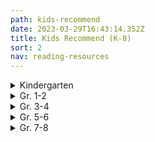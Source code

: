 ```yaml
---
path: kids-recommend
date: 2023-03-29T16:43:14.352Z
title: Kids Recommend (K-8)
sort: 2
nav: reading-resources
---
```

<details>
<summary>
    Kindergarten
</summary>

Ahlberg, Allan  *Each Peach, Pear, Plum*

Anthony, Steve   *Please, Mr. Panda*

Bang, Molly    *When Sophie Gets Angry*

Barrett, Judi    *Cloudy with a Chance of Meatballs*

Bedard, Michael   *Sitting Ducks*

Brett, Jan    *Annie and the Wild Animals, Mossy,*

*The Three Snow Bears, Hedgie’s Surprise, The Hat,*

*The Mitten, Fritz and the Beautiful Horses,* and *Honey, Honey, Lion*

Brown, Margaret Wise   *Big Red Barn, The Moon Shines Down, The Sailor Dog, The Fish with Deep Sea Smile, The Bad Little Good Little Pig*, and *The Noon Balloon*

Carle, Eric    *The Mixed-Up Chameleon, The Secret Birthday Message, The Tiny Seed, The Very Hungry Caterpillar, The Very Busy Spider, The Greedy Python, Pancakes, Pancakes, The Very Quiet Cricket,* and *A House for Hermit Crab*

Carlson, Nancy  *A Visit to Grandma’s*

Crews, Donald    *School Bus, Ten Black Dots, Truck*, and any of his other titles

Cronin, Doreen    *Click, Clack, Moo … Cows That Type*, *Dooby Dooby Moo*, *Click, Clack, Peep!*, *Smick!,* and *Giggle, Giggle, Quack*

Davis, Jacky and David Soman  *Ladybug Girl, Ladybug Girl and Bumblebee Boy*, and *Ladybug Girl Makes Friends*

De Beer, Hans    *Little Polar Bear*

Dewdney, Anna   *Llama Llama Red Pajama*

Eastman, P.D.   *Go, Dog, Go!*

Elhert, Lois    *Feathers for Lunch, Nuts to You, Pie in the Sky, Snowballs,* *Top Cat, Wag a Tail*, and *Waiting for Wings*

Emberley, Ed    *Go Away, Big Green Monster!*

Falconer, Ian    *Olivia*

Ferry, Beth and Tom Lichtenheld   *Stick and Stone*

Fleming, Denise    *Time to Sleep*

Fox, Mem    *Boo to a Goose, Feathers and Fools, Harriet, You Drive Me Wild,* *Hattie and the Fox, Koala Lou, The Magic Hat, Night Noises, Shoes from Grandpa, Time for Bed, Tough Boris, Guess Who, Waiting,* and *Wilfrid Gordon McDonald Partridge*

Gassman, Julie    *Do Not Bring Your Dragon to the Library*

Geist, Ken   *The Three Little Fish and the Big Bad Shark*

Gordon, David    *The Three Little Rigs*

Gormley, Greg    *Pick Me!*

Gustafson, Scott  *Alphabet Soup* and *A Feast of Letters*

Henkes, Kevin    *Chester’s Way, Chrysanthemum, Julius, the Baby of the World, Lilly and the Purple Plastic Purse, Lilly’s Big Day, Lilly’s Chocolate Heart, Owen, Sheila Rae’s Peppermint Stick, A Weekend with Wendell, Waiting, Penny and Her Marble*, and *Wemberly Worried*

Hughes, Shirley    *Alfie Gets In First, Alfie Wins a Prize, Angel Mae, Dogger, Alfie and the Big Boys, Alfie’s Weather, Alfie and the Birthday Surprise, Annie Rose is My Little Sister, Olly and Me,* and *Sally’s Secret*

Hutchins, Pat     *Good Night Owl*

Johnson, Crockett    *Harold and the Purple Crayon*

Joyce, William     *George Shrinks*

Kline, Suzy    *Oops!*

Knudsen, Michelle    *Library Lion*

Lester, Helen   *A Porcupine Named Fluffy*

Lies, Brian    *Bats at the Beach and Bats at the Library*

Lionni, Leo    *Alexander and the Wind-Up Mouse, The Alphabet Tree, An Extraordinary Egg, Fish Is Fish, Inch by Inch, It’s Mine, Little Blue and Little Yellow, Six Crows, Tico and the Golden Wings, Geraldine and the Music Mouse,* and *Tillie and the Wall*

Lobel, Arnold    *The Frog and Toad* books, *Mouse Soup,* and *Mouse Tales*

Long, Melinda    *How I Became a Pirate*

Marshall, Janet    *Look Once, Look Twice*

Martin, Bill, Jr.    *Chicka-Chicka Boom-Boom*

McAllister, Angela    *The Tortoise and the Hare*

McGuirk, Leslie  *if rocks could sing, a discovered alphabet*

McPhail, David    *Edward and the Pirates*

Meyer, Mercer    *I’m a Little Sick*

Miller, Pat Zietlow    *Sophie’s Squash and Sophie’s Squash Goes to School*

Moret, Brigette Frey   *The Bear’s Christmas*

Moseley, Keith    *Where’s the Dinosaur?*

Muntean, Michaela    *Do Not Open This Book*

Myller, Rolf    *How Big Is a Foot?*

Numeroff, Laura Joffe  *If You Give a Mouse a Cookie, If You Give a Pig a Party, If You Give a Dog a Doughnut, If You Give a Cat a Cupcake,* and *If You Give a Pig a Pancake*

O’Connor, Jane   *Fancy Nancy at the Museum*

Oliver, Carmen   *Bears Make the Best Reading Buddies*

Olson, Mary W.   *Nice Try, Tooth Fairy*

Parsley, Elise  *If You Ever Want to Bring an Alligator to School, Don’t!*

Pelham, David    *A Is for Animals*

Penn, Audrey    *The Kissing Hand*

Pinkney, Jerry    *The Lion and the Mouse*

Plourde, Lynn   *Moose, of Course!, Dino Pets, Dino Pets Go to School,* and *The Dump Man’s Treasures*

Portis, Antoinette    *Kindergarten Diary*

Rawlinson, Julia   *Fletcher and the Falling Leaves*

Rubin, Adam   *Dragons Love Tacos*

Saltzberg, Barney  *Beautiful Oops!*

Sarcone-Roach, Julia  *The Bear Ate Your Sandwich*

Sendak, Maurice   *Where the Wild Things Are*

Shannon, David   *Alice the Fairy, David Gets in Trouble, No, David,* and *Too Many Toys*

Sis, Peter  *Ice Cream Summer*

Slate, Joseph    *Miss Bindergarten Gets Ready for Kindergarten*

Spires, Ashley  *The Most Magnificent Thing*

Stevens, Janet    *Tops and Bottoms*

Tullet, Herve   *Press Here*

Van Dusen, Chris    *If I Built a House, The Circus Ship,* and *A Camping Spree with Mr. Magee*

Van Laan, Nancy   *When Winter Comes*

Wells, Rosemary    *Max’s Chocolate Chicken, Max’s Dragon Shirt, Bunny Cakes, Fritz and the Mess Fairy, Yoko, Bunny Money, McDuff Goes to School,* and *Rachel Field’s Hitty, Her First Hundred Years*

Willems, Mo    *Don’t Let the Pigeon Drive the Bus, Don’t Let the Pigeon Stay Up Late, The Pigeon Finds a Hot Dog, The Pigeon Wants a Puppy, Today I Will Fly,  I’m a Frog, I Broke My Trunk, My Friend Is Sad, Watch Me Throw the Ball, A Big Guy Took My Ball, Let’s Go for a Drive, Waiting Is Not Easy, The Thank You Book,* and *My New Friend Is So Fun*

Wood, Audrey    *Alphabet Mystery, King Bidgood’s in the Bathtub, Elbert’s Bad Word, The Little Mouse, the Red, Ripe Strawberry, and the Big, Hungry Bear, The Napping House, Jubal’s Wish, Heckedey Peg, The Scaredy Cats, Silly Sally, Weird Parents, Alphabet Adventure, Sweet Dream Pie, Twenty-Four Robbers* and *Tooth Fairy*

Yamada, Kobi  *What Do You Do with an Idea?*

Yolen, Jane  *Owl Moon and How Do Dinosaurs Go to School?*

Yum, Hyewon  *Mom! It’s My 1st Day of Kindergarten*

</details>

<details>
<summary>
Gr. 1-2
</summary>

Abbott, Tony    *The Secrets of Droon* books

Applegate, Katherine    *Crenshaw*

Bang-Campbell, Monika    *Little Rat Rides, Little Rat Makes Music,* and *Little Rat Sets Sail*

Barrows, Annie    The *Ivy and Bean* series

Bentley, Sue The *Magic Kitten* series

Berenstain, Jan and Stan    *The Berenstain Bears* series

Bridwell, Norman The *Clifford* series

Brown, Peter    *The Curious Garden* and *The Wild Robot*

Burton, Virginia    *The Little House* and *Mike Mulligan and His Steam Shovel*

Charlip, Remy    *Fortunately*

Cleary, Beverly    *Ralph S. Mouse, Ramona’s World, Runaway Ralph, Henry Huggins, Henry and Ribsy, Henry and the Paper Route,* and *Henry and the Clubhouse*

Dahl, Roald    *Giraffe, Pelly, and Me; The BFG;*

*Fantastic Mr. Fox;* and *The Enormous Crocodile*

Daywalt, Drew    *The Day the Crayons Quit*

Dean, James   The *Pete the Cat* series

De Paola, Tomie    *The Legend of the Bluebonnet, The Knight and the Dragon, Strega Nona, The Art Lesson,* and *Pancakes for Breakfast*

Doyle, Roddy    *The Meanwhile Adventures and Rover Saves Christmas*

Dyckman, Ame   *Horrible Bear!*

Floca, Brian   *Locomotive*

Gibbons, Gail    *Frogs* and her other nonfiction books

Gidwitz, Adam   *Tales of Dark and Grim* series

Griffiths, Andy   *The 13-Story Treehouse* (The Treehouse books)

Henkes, Kevin *The Penny* series, *A Good Day, Lily’s Purple Plastic Purse, Lily’s Big Dog, Owen, Waiting, Weekend with Wendell,* and *Kitten’s First Full Moon*

Howe, James The *Pinky and Rex* books

Hunter, Erin   *Warriors*

Jeffers, Oliver    *The Great Paper Caper, How to Catch a Star, The Book Eating Boy, Lost and Found, The Heart and the Bottle,* and *The Way Back Home*

Johnson, Crockett    *Harold and the Purple Crayon*

Kessler, Ethel   *Is There a Horse in Your House?*

Kimmel, Eric    *Seven at One Blow*

Kimpton, Diana    *The Pony-Crazed Princess* series

King-Smith, Dick    *Martin’s Mice, A Mouse Called Wolf,* and *The Mouse Family Robinson*

The Kingfisher Treasuries: The Kingfisher Treasury of Dragon Stories, the Kingfisher Treasury of Pet Stories, the Kingfisher Treasury of Pirate Stories, the Kingfisher Treasury of Funny Stories, the Kingfisher Treasury of Animal Stories, the Kingfisher Treasury of Spooky Stories, the Kingfisher Treasury of Ghost Stories, the Kingfisher Treasury of Princess Stories, the Kingfisher Treasury of Stories for Seven-Year-Olds, the Kingfisher Treasury of Stories for Eight-Year-Olds, and the Kingfisher Treasury of Ballet Stories

Krauss, Ruth    *The Carrot Seed*

Krulik, Nancy The *Magic Bone* series

Litchfield, David   *The Bear and the Piano*

Lionni, Leo    *The Greentail Mouse, Mr. McMouse, On the Beach There Are Many Pebbles, Flea Story, An Extraordinary Egg, Frederick,* and *It’s Mine!*

Lobel, Arnold    The *Frog and Toad* books, *Mouse Soup, Mouse Tales, Small Pig, Uncle Elephant, Fables*, and *Grasshopper on the Road*

Marshall, Edward    *Four by the Shore* and *Three by the Sea*

Marshall, Edward and James    The *Fox* books: *Fox on Stage, Fox All Week, Fox Outfoxed,* and *Fox in Love*

Mayer, Mercer   *Little Monster* series

McCloskey, Robert    *Blueberries for Sal, Make Way for Ducklings, One Morning in Maine,* and *Time of Wonder*

McDonald, Megan    The *Judy Moody and Stink* series

McMullan, Kate   *Fluffy Goes to School*

Miles, Ellen    The *Puppy Place* series

Miller, Sara Swan   *Three Stories You Can Read to Your Cat, Three Stories You Can Read to Your Dog,* and *Three Stories You Can Read to Your Teddy Bear*

Numeroff, Laura   *Jelly Bean’s Big Dance*

Osborne, Mary Pope    The *Magic Tree House* books

Parish, Peggy    The *Amelia Bedelia* books

Portis, Antoinette    *Not a Stick, Not a Box* and *A Penguin Story*

Provensen, Alice and Martin    *A Book of Seasons, Our Animal Friends at Maple Hill Farm* and *The Year at Maple Hill Farm*

Rey, H.A.   The *Curious George* series

Roy, Ron    *A-Z Mysteries* series

Rylant, Cynthia    *Cat Heaven, Dog Heaven, Gooseberry Park, The Mr. Putter and Tabby* series, the *Henry and Mudge* series, and the *Poppleton* series

Santat, Dan   *Are We There Yet?*

Seeger, Laura Vaccaro   *First the Egg*

Silverman, Erica    *Cowgirl Kate and Cocoa* series

Smiley, Jane   *Twenty Yawns*

Smith, Dick-King   *Sophie’s Lucky, A Mouse Called Wolf,* and *Martin’s Mice*

Spires, Ashley   The *Binky* series (graphic novels)

Steig, William    *Amos and Boris, Sylvester and the Magic Pebble, Dr. DeSoto,* and *Spinky Sulks*

Stevenson, James    *The Castaway, Quick, Turn the Page, Rolling Rose, Brrr!, Don’t Make Me Laugh, Fast Friends,* and *Worse than Willy*

Stilton, Geronimo    The *Geronimo Stilton* series

Strauss, Linda Leopold    *A Fairy Called Hilary*

Taback, Simms   *Joseph Had a Little Overcoat*

The Usborne collection of fairy tales, folk tales, fiction, and nonfiction

Wallace, Bill   *The Flying Flea, Callie, and Me*

Watson, Tom   The *Stick Dog* series

White, E.B.    *Charlotte’s Web, Stuart Little* and *The Trumpet of the Swan*

Wilkinson, Carole   The *Dragon Keeper* series

Willems, Mo    The *Pigeon* books, the *Elephant and Piggie* series, *The Story of Diva and Flea,* and *Goldilocks and the Three Dinosaurs*

Wilson, Karma    *Bear Snores On* and the rest of the Bear books

</details>

<details>
<summary>
Gr. 3-4 
</summary>

Appelt, Kathi    *The True Blue Scouts of Sugar Man Swamp*

Applegate, Katherine  *The One and Only Ivan and Crenshaw*

Armstrong, K.L. and M.A. Marr   *The Blackwell Pages* series

Avi    *The End of the Beginning, Ereth’s Birthday, The Good Dog,* and the *Poppy* series

Banerjee, Anjali     *Seaglass Summer*

Barrows, Annie    *The Magic Half*

Barry, Dave    The *Peter and the Starcatchers* series and *Science Fair*

Blume, Judy    *Tales of a Fourth Grade Nothing, Otherwise Known as Sheila the Great, Superfudge, Fudge-a-mania,* and *Double Fudge*

Bode, N.E.    *The Anybodies* series

Buckley, Michael    The *N.E.R.D.S.* series and the *Sisters Grimm* series

Byars, Betsy    *My Dog, My Hero*

Cameron, Bruce    *A Dog’s Purpose Puppy Tales: Molly’s Story, Ellie’s Story, Max’s Story,* etc.

Colfer, Chris    *The Land of Stories*

Cowell, Cressida    The *How to Train Your Dragon* series

Creech, Sharon    Hate That Cat, Love That Dog, Granny Torelli Makes Soup, and Pleasing the Ghost

Dahl, Roald    *George’s Marvelous Medicine, The Witches, The Twits, Esio Trot,* and *Charlie and the Chocolate Factory*

Delaney, Joseph    *The Last Apprentice* series

Di Camillo, Kate    *Because of Winn-Dixie, The Miraculous Journey of Edward Tulane,* and *The Tale of Despereaux*

Doyle, Roddy    *The Giggler Treatment, The Meanwhile Adventures*

Dunmore, Helen    *Ingo*

Durst, Sarah    *The Girl Who Could Not Dream*

Erdrich, Louise  *The Birchbark House*

Epstein, Adam Jay    *The Familiars* series

Estes, Eleanor    *Ginger Pye* and *Pinky Pye*

Flanagan, John    The *Ranger’s Apprentice* series

Forester, Victoria    *The Girl Who Could Fly*

George, Jean Craighead    *My Side of the Mountain, Frightful’s Mountain, On the Far Side of the Mountain,* and *There’s an Owl in the Shower* 

Grabenstein, Chris   *Escape from Mr. Lemoncello’s Library, Mr. Lemoncello’s Library Olympics,* and *The Island of Dr. Libris*

Griffiths, Andy    The *Treehouse* series

Gutman, Dan    *The Genius Files* series

Henkes, Kevin    *Junonia*

Herlong, M.H.    *Buddy*

Hiaasen, Carl    *Flush, Hoot,* and *Scat*

Howe, James    The *Bunnicula* series

Hunt, Lynda Mullaly    *Fish in a Tree*

Jacobson, Jennifer Richard    *Truly Winnie*

Jameson, Victoria *Roller Girl*

Jenkins, Emily    *Toys Go Out* and *Toy Dance Party*

Jennings, Patrick The *Guinea Dog* series

Kelly, Lynne    *Chained*

Kessler, Liz    *The Tail of Emily Windsnap* series

Kibuishi, Kazu *Amulet* series

Kinney, Jeff   *The Diary of a Wimpy Kid* series

Korman, Gordon  *Swindle, Zoobreak,* and *Framed*

Law, Ingrid    *Savvy*

Lin, Grace    *Where the Mountain Meets the Moon, Year of the Dog, Year of the Rat, Starry River of the Sky,* and *Dumpling Days*

Lord, Cynthia    *Rules, A Handful of Stars, Touchblue,* and *Half a Chance*

Lubar, David    *Road Weenies, Lawn Weenies, Campfire Weenies,* etc.

Maguire, Gregory    *Leaping Beauty*

Martin, Ann M.    *The Baby-Sitters Club* graphic novels

Mass, Wendy    *The Candymakers*

McDonald, Megan    *The Sisters Club, Rule of Three,* and *Cloudy with a Chance of Boys*

Messenger, Shannon   *Keeper of the Lost Cities*

Mills, Claudia    *7 x 9 = Trouble*

Mlynowski, Sarah    The *Whatever After* series

Mull, Brandon    The *Fablehaven* series, the *Beyonders* series, and *The Candy Shop War*

Myracle, Lauren    *Ten* and *Eleven*

O’Connor, Barbara    *Wish*

Palacio, R.J.   *Wonder* and *Auggie and Me*

Parr, Maria   *Adventures with Waffles*

Patterson, James        The *Treasure Hunters* series

Paulsen, Gary    *Hatchet, The River, Dogsong,* and *Hatchet Winter*

Paver, Michelle    *Wolf Brother, Spirit Walker,* and the rest of the *Chronicle of Ancient Darkness*

Perkins, Linda Rae   *Nuts to You*

Rhodes, Jewel Parker   *Sugar*

Riordan, Rick The *Percy Jackson* series, the *Kane Chronicles* series, the *Heroes of Olympus* series, and the *Magnus Chase* series

Rowling, J.K. The *Harry Potter* series

Sachar, Louis    *Holes*

Sage, Angie    *Flyte, Magyk,* and *Physik*

Selznick, Brian    *The Invention of Hugo Cabret*

Smith, Jeff   The *Bone* series

Snicket, Lemony *A Series of Unfortunate Events* series

Soup, Dr. Cuthbert    *A Whole Nother Story, Another Whole Nother Story*, and *No Other Story*

Stewart, Trenton Lee    *The Mysterious Benedict Society* series

Stone, Jeff    *The Five Ancestors* series

Telgemeier, Raina    *Smile, Sisters, Ghosts,* and *Baby-sitters Club*

Voigt, Cynthia    *Angus and Sadie*

Wallace, Bill    *Snot Stew* and *Furball, Puppy, and Me*

West, Jacqueline    *The Books of Elsewhere* series

Wilder, Laura Ingalls The *Little House* series

</details>

<details>
<summary>
Gr. 5-6 
</summary>

Abel-Fattah, Randa    *Does My Head Look Big In This?*

Alexander, Kwame  *Booked, Crossover,* and *Rebound*

Almond, David    *The Savage*

Alphin, Elaine    *The Perfect Shot* [(review)](http://c-t-l.org/bookblog/?p=259)

Anderson, John    *Sidekicked*

Anderson, M.T.    *Octavian Nothing*

Applegate, Katherine    *Wishtree*

Armstrong, K.L.  *Loki’s Wolves* and *Odin’s Ravens*

Bacigalupi, Paolo    *Ship Breaker*

Bagieu, Penelope    *Brazen*

Banks, Angelica   *Finding Serendipity*

Barrows, Annie    *The Magic Half*

Bartoletti, Susan   *Typhoid Mary* and *The Boy Who Dared*

Bascomb, Neal    *The Nazi Hunters*

Baskin, Nora Raleigh    *Almost Home, Nine, Ten, and Every Girl Except Me, Anything But Typical* and *The Summer Before Boys*

Bauer, Joan    *Almost Home* and *Close to Famous*

Bell, Cece   *El Deafo*

Benjamin, Ali   *The Thing About Jellyfish* and *The Next Great Paulie Fink*

Bertman, Jennifer   *Book Scavenger*

Bigalow, Lisa Jenn    *Drum Roll, Please*

Black, Holly    *Darkest Part of the Forest*

Bowler, Tim     *Storm Catchers* [(review)](http://c-t-l.org/bookblog/?p=493)

Bowman, Erin    *Contagion*

Boyne, John     *The Boy in the Striped Pajamas* and *The Boy on Top of the Mountain*

Bradbury, Jennifer     *Shift* and *A Moment Comes*

Bradley, Kimberly   *The War that Saved My Life* series

Brashares, Ann *The Sisterhood of the Traveling Pants* series

Bryant, Jen    *Pieces of Georgia*

Burg, Ann E.     *All the Broken Pieces*

Buyea, Rob    *Because of Mr. Terupt* series and the *Perfect Score* series

Carey, Janet Lee    *Dragon’s Keep* and *The Beast of Noor*

Carman, Patrick    *Floors*

Chabon, Michael     *Summerland*

Chainani, Soman    *The School for Good and Evil* series

Charbonneau, Joelle    *The Testing* and *Need*

Chima, Cinda Williams    *The Warrior Heir* trilogy

Choldenko, Gennifer    *If a Tree Falls at Lunch Period*

Cody, Matthew    *Powerless, Super,* and *Will in Scarlet*

Colfer, Chris    *Land of Stories*

Collins, Suzanne    *The Hunger Games* series [(review of the first book)](http://c-t-l.org/bookblog/?p=502)

Condie, Ally    The *Matched* series

Connor, Leslie    *Waiting for Normal*

Cuevas, Michelle   *Confessions of an Imaginary Friend*

Dashner, James    *The Maze Runner* trilogy and *Eye of Minds*

Dessen, Sarah    *Keeping the Moon, The Truth About Forever, Along for the Ride*

Doctorow, Cory    *Little Brother* and *For the Win*

Draper, Sharon    *Copper Sun* and *Out of My Mind*

Emerson, Kevin *Last Day on Mars* series

Engle, Margarita    *Hurricane Dancers* and *The Surrender Tree*

Erskine, Kathryn    *Mockingbird*

Evans, Richard Paul The *Michael Vey* series

Farmer, Nancy    *House of the Scorpion* [(review)](http://c-t-l.org/bookblog/?p=418)

Fisher, Catherine    The *Incarceron* series

Fitzpatrick, Becca    *Crescendo* and *Hush, Hush*

Flood, Nancy Bo    *Warriors in the Crossfire* and *No-Name Baby*

Forman, Mark    *Slathbog’s Gold*

Friend, Natasha    *Bounce* and *Perfect*

Fukuda, Andrew Xia    *Crossing and the Hunt* series

Fukui, Isamu    The *Truancy* books

Gaiman, Neil    *The Graveyard Book*, *Coraline*, and *Neverwhere*

Gemeinhart, Dan    *The Honest Truth*, and *The Remarkable Journey of Coyote Sunrise*

Gino, Alex   *George*

Gleitzman, Morris    The *Once* series

Golden, Christopher    *Last Breath* and *Body Bags*

Gonzalez, Julie    *Imaginary Enemy*

Grabenstein, Chris    *Escape from Mr. Lemoncello’s Library* and *The Island of Dr. Libris*

Graff, Lisa    *Far Away*, *Lost in the Sun*, *The Thing About Georgie*, *A Tangle of Knots*, and *Double Dog Dare*

Grant, Michael    The *Gone* series

Gratz, Allan    *Prisoner B-3087, Grenade, Ban This Book, Project-1065, Refugee, Samurai Shortstop, Brooklyn Nine,* and *Code of Honor*

Greitens, Eric  *The Warrior’s Heart*

Griffin, Paul    *The Orange Houses, Burning Blue,* and *Ten Mile River*

Han, Jenny    *Shug*

Hannigan, Katherine  *  Ida B.*

Harrington, Karen    *Sure Signs of Crazy*

Hautman, Pete    *Blank Confession, Rash, Invisible,* and *Godless*

Haworth, Danette    *A Whole Lot of Lucky*

Herlong, M.H.    *The Great Wide Sea*

Hiassen, Carl    *Flush* and *Hoot*

Hicks, Faith Erin    *Friends with Boys*

Higson, Charlie    *Silverfin,* *The Dead*, and *The Enemy* series

Hillenbrand, Laura   *Unbroken*

Holm, Jennifer   *Sunny Side Up* and *The Fourteenth Goldfish*

Holzier, Tracy   *Secret Hum of a Daisy*

Horowitz, Anthony    The Alex Rider series: *Stormbreaker, Point Blank,* etc.

Howe, James    *The Misfits, Totally Joe, 13: Thirteen Stories*, and *Addie on the Inside*

Hunt, Linda Mullaly    *Fish in a Tree, One for the Murphys,* and *Shouting at the Rain*

Jinks, Catherine    *Evil Genius* and *How to Catch a Bogle*

Johnson, Varian  *The Parker Inheritance*

Kamkwamba, William and Mealer, Bryan    *The Boy Who Harnessed the Wind*

Kent, Rose    *Kimchi and Calamari* and *Rocky Road*

Kessler, Liz    *The Tail of Emily Windsnap*

Klages, Ellen    *The Green Glass Sea, Out of Left Field,* and *Wicked Wonders*

Kluger, Steve   *My Most Excellent Year*

Korman, Gordon    *Born to Rock, Schooled, Pop, Swindle, Whatshisface, Ungifted, Slacker, Restart, Unteachable, Son of the Mob,* and the *Mastermind* series

LaFleur, Suzanne    *Love, Aubrey,* and *Eight Keys*

Lai, Thanhha    *Inside Out* and *Back Again*

Lake, Nick    *Hostage Three*

Larbalestier, Justine    *How to Ditch Your Fairy*

Levine, Kristin    *The Lions of Little Rock* and *Jigsaw Jungle*

Lin, Grace    *Where the Mountain Meets the Moon*

Lloyd, Natalie    *Snicker of Magic*

Lockhart, E.    *The Disreputable History of Frankie Landau Banks*

Lord, Cynthia    *Handful of Stars, Half a Chance, Rules* and *Touch Blue*

Lore, Pittacus    The *I Am Number Four* series

Lorentz, Dayna    *No Safety in Numbers*

Lowry, Lois    *The Giver, Gathering Blue, Messenger, Number the Stars* and *The Silent Boy*

Lu, Marie    The *Legend* series and the *Warcross* series

Lubar, David    *Sleeping Freshmen Never Lie*

MacHale, D.J. The *Sylo* series

Magnim, Joyce    *Jellybean Summer*

Magoon, Kekla    *Shadows of Sherwood* and *The Rock and the River* [(review)](http://c-t-l.org/bookblog/?p=532)

Mass, Wendy    *Jeremy Fink and the Meaning of Life, A Mango-Shaped Space* [(review)](http://c-t-l.org/bookblog/?p=337), *Finally, 11 Birthdays, Candymaker, Leap Day, Heaven’s A Lot Like the Mall, The Lost Present,* and *13 Gifts*

Mayo, *Simon The Itch* series

McCormick, Patricia    *Never Fall Down*

McNaulty, Stacy    *Miscalculations of Lightning Girl*

McNeil, Gretchen    *Ten*

Messenger, Shannon    *The Keeper of the Lost Cities* series

Messner, Kate    *Breakout, All the Answers, Capture the Flag, Hide and Seek, Seventh Wish,* and *Manhunt*

Meyer, Marissa    *Cinder* and the rest of the *Lunar Chronicles*, the *Renegades* series

Morpurgo, Michael    *War Horse*

Mosier, Paul    *Train I Ride*

Muchamore, Robert    The *Cherub* series

Mull, Brandon    The *Fablehaven* series and the *Beyonders* series

Mulligan, Andy    *Trash*

Myers, Walter Dean    *Autobiography of My Dead Brother, Fallen Angels, Hoops, Game, Monster, Sunrise Over Falluja, Dope Sick,* and *Shooter*

Myracle, Lauren    *Ten, Eleven, Twelve,* and *Thirteen*

Ness, Patrick    *The Chaos Walking series, Birthmarked, More Than This*, and *Monster Calls*

Nicholls, Sally  *Ways to Live Forever*

Nielson, Jennifer  *A Night Divided, Resistance, False Prince*, and *Mark of the Thief*

Nolan, Han    *Crazy*

Oppel, Kenneth  *Half Brother*

Padian, Maria    *Brett McCarthy: Work in Progress*

Palacio, R.J.    *Wonder* and *Auggie and Me*

Park, Linda Sue    *A Long Walk to Water*

Patterson, James    *Maximum Ride: The Angel Experiment, Maximum Ride: School’s Out Forever, and Maximum Ride: Saving the World and Other Extreme Sports, Crazy House,* and *The Treasure Hunters* series

Patterson, Katherine    *Bread and Roses Too*

Paulson, Gary The *Hatchet* series, *Lawn Boy,* and *Wood’s Runner*

Paver, Michelle    *Wolf Brother, Spirit Walker,* and the rest of the *Chronicles of Ancient Darkness* series

Peet, Mal    *Keeper* and *Tamar*

Pfeffer, Susan    *Life as We Knew It*

Preus, Margi    *Heart of a Samurai, West of the Moon,* and *Shadow of the Mountain*

Price, Lissa    *Starters*

Pullman, Philip    *His Dark Materials* trilogy

Pyron, Bobbie  *Lucky Strike*

Quick, Matthew    *Boy 21*

Reintgen, Scott    *Nyxia*

Resau, Laura    *Red Glass* and *The Queen of Water*

Rex, Adam    *The True Meaning of Smekday* [(review)](http://c-t-l.org/bookblog/?p=173)  

Reynolds, Jason  The *Ghost* series, *As Brave As You*, and *Miles Morales*

Riordan, Rick    *The Lightning Thief, Sea of Monsters, Titan’s Curse, The Lost Hero, The Son of Neptune, The Mark of Athena, The Kane Chronicles, Magnus Chase,* and the *Percy Jackson* series

Rocklin, Joanne    *One Day and One Amazing Morning on Orange Street*

Rosoff, Meg    *Picture Me Gone* and *There Is No Dog*

Roth, Veronica   The *Divergent* series

Rowling, J.K.   * Harry Potter and the Sorcerer’s Stone, Harry Potter and the Chamber of Secrets, Harry Potter and the Prisoner of Azkaban,* etc.

Rupp, Rebecca    *After Eli*

Rutkoski, Marie    *Cabinet of Wonders*

Sachar, Louis   *Fuzzy Mud* and *Holes*

Schmatz, Pat    *Bluefish*

Schmidt, Gary    *The Wednesday Wars, Orbiting Jupiter, OK for Now, Trouble,* and *Pay Attention Carter Jones*

Schrefer, Eliot    *Endangered*

Scott, Michael    *The Secrets of the Immortal Nicholas Flamel* series

Selznick, Brian    T*he Invention of Hugo Cabret, The Marvels,* and *Wonderstruck*

Sepetys, Ruta    *Between Shades of Gray*

Shull, Meagan  *The Swap*

Shusterman, Neal    *The Schwaa was Here, Antsy Does Time, Unwind, Full Tilt, Everlost*

Sloan, Holly Goldberg    *Counting by 7s*

Smiley, Jane    *A Good Horse*

Snyder, Laurel   *Orphan Island*

Sonnenblick, Jordan    *Drums, Girls, and Dangerous Pie, Notes from the Midnight Driver, Zen and the Art of Faking It,* and *After Ever After*

Spinelli, Jerry    *Crash, Milkweed, Stargirl, Smiles to Go, Wringer, Maniac, Jake and Lilly,* and *Milkweed*

Standiford, Natalie    *Secret Tree* and *The Only Girl in School*

Starmer, Aaron   *The Riverman* and *The Whisper*

Stead, Rebecca   *Goodbye Stranger, Bob, Liar and Spy,* and *When You Reach Me*

Tanner, Lian    The *Icebreaker* series

Tarshis, Lauren    *Emma-Jean Lazarus Fell Out of a Tree*

Telgemeier, Raina    *Smile* and *Drama*

Tolkein, J.R.R.   *The Lord of the Rings* series

Vail, Rachel    *Ever After* and *Well That Was Awkward*

Van Draanen, Wendelin    *Flipped* and *The Running Dream*

Velde, Vivian Vande    *Stolen*

Vrabel, Beth  *Pack of Dorks*

Walters, Eric *The Rule of Three*

Wein, Elizabeth    *Code Name Verity*

Wells, Robison    *Variant* and *Feedback*

Wenxuan, Coa    *Bronze and Sunflower*

Westerfeld, Scott    *Leviathan* [(review)](http://c-t-l.org/bookblog/?p=482), *Behemoth*, and *Goliath*

Woodson, Jacqueline   *Feathers* and *Brown Girl Dreaming*

Wright, Bil    *Putting Makeup on the Fat Boy*

Yancey, Rick    *The Extraordinary Adventures of Alfred Kropp* and *The Monstrumologist*

Yang, Gene    *American-Born Chinese* and *Level Up*

Yoon, Nicola  *Everything, Everything*

Yousafzai, Malala    *I Am Malala*

Zeigler, Jennifer  *How Not to Be Popular*

Zevin, Gabrielle    *Elsewhere*

Zusak, Markus    *The Book Thief*

</details>

<details>

<summary>
Gr. 7-8 
</summary>

Acevedo, Elizabeth    *The Poet X, Clap When You Land* and *With the Fire on High*

Adams, Douglas    *The Hitchhiker’s Guide to the Galaxy* series

Adieh, Renee    *The Wrath and the Dawn* and *The Rose and the Dagger*

Adiga, Aravind    *The White Tiger* [(review)](http://c-t-l.org/bookblog/?p=62)

Albert, Melissa   *The Hazel Wood*

Albertalli, Becky    *Simon vs. the Homo Sapien Agenda, Leah on the Offbeat*

Albertalli, Becky and Adam Silvera    *What If It’s Us*

Alexander, Kwame   *Crossover* and *Booked*

Alexie, Sherman    *The Absolutely True Diary of a Part-Time Indian*

Alifirenka, Caitlin and Martin Ganda   *I Will Always Write Back*

Anderson, Laurie Halse   *Speak, Prom* and *The Impossible Knife of Memory*

Anderson, M.T.    *Feed, The Game of Sunken Places,* and *Thirsty*

Andrews, Jesse    *Me and Earl and the Dying Girl*

Atkinson, Kate    *Life After Life* and *Behind the Scenes at the Museum*

Atwood, Margaret    *The Handmaid’s Tale*

Austen, Jane    *Emma* and *Pride and Prejudice*

Aveyard, Victoria   *Red Queen* and *Glass Sword*

Bacigalupi, Paolo    *Ship Breaker* and *The Drowned Cities*

Banks, Russell    *Rule of the Bone*

Bauby, Jean-Dominique    *The Diving Bell and the Butterfly*

Beah, Ishmael    *A Long Way Gone*

Benioff, David    *City of Thieves*

Bick, Ilsa    *Ashes*

Bingham, Kelly    *Shark Girl*

Bissinger, H.G.    *Friday Night Lights*

Bowden, Mark    *Black Hawk Down*

Bowman, Erin   *Vengeance Road*

Bracken, Alexandra   *Passenger* and *Wayfarer*

Bradbury, Ray    *Fahrenheit 451*

Bray, Libba    *Beauty Queens, Going Bovine,* and *The Diviners*

Brontë, Charlotte    *Jane Eyre*

Brown, Christy    *My Left Foot*

Brown, Dan    *The Da Vinci Code* and *Angels and Demons*

Brown, Daniel James    *The Boys on the Boat*

Bryant, Jen    *Pieces of Georgia*

Bryson, Bill    *A Walk in the Woods*

Buckhanon, Kalisha    *Upstate*

Burgess, Anthony    *A Clockwork Orange*

Cabot, Meg    *All-American Girl, Avalon High* and *The Princess Diaries* series

Caletti, Deb    *The Nature of Jade, Wild Roses, The Six Rules of Maybe*, and *Honey, Baby, Sweetheart*

Card, Orson Scott    The *Ender* series [(review of Ender’s Game)](http://c-t-l.org/bookblog/?p=940) and *Pathfinder*

Carreyrou, John    *Bad Blood*

Cass, Kiera   *The Selection* series and *The Siren*

Cavallaro, Brittany    *A Study in Charlotte* and *The Last of August*

Chabon, Michael    *The Adventures of Kavalier and Clay* and *The Yiddish Policemen’s Union*

Chandler, Kristen    *Wolves, Boys, and Other Things That Might Kill Me*

Chbosky, Stephen    *The Perks of Being a Wallflower*

Christie, Agatha    *And Then There Were None, Murder on the Orient Express*

Cisneros, Sandra    *The House on Mango Street*

Cline, Eric    *Ready Player One*

Cohen, Joshua    *Leverage*

Cohn, Rachel and David Levithan    *Dash and Lily’s Book of Dares* and *Nick and Norah’s Infinite Playlist*

Collins, Suzanne    *The Hunger Games* [(review),](http://c-t-l.org/bookblog/?p=502) *Catching Fire,* and *Mockingjay*

Condie, Ally    *Matched* and *Crossed*

Cormier, Robert    *I Am the Cheese* and *The Chocolate War*

Coy, John    *Crackback* [(review)](http://c-t-l.org/bookblog/?p=392)

Creech, Sharon   *Love That Dog* and *Hate That Cat*

Crichton, Michael    *Sphere, Congo, Next, Jurassic Park, The Lost World, Airframe,* and *The Andromeda Strain*

Crowe, Chris    *Death Coming Up the Hill*

Crutcher, Chris    *Deadline, Running Loose* and *The Crazy Horse Electric Game*

D’Lacey, Chris    *The Fire Within*

Dashner, James    *The Maze Runner, The Scorch Trials, The Death Cure,* and *The Kill Order*

Deaver, Julie Reece    *The Night I Disappeared* and *Say Goodnight, Gracie* [(review)](http://c-t-l.org/bookblog/?p=212)

DePrince, Michaela  *Taking Flight*

Dessen, Sarah    *Dreamland, Just Listen, Keeping the Moon,* [(review)](http://c-t-l.org/bookblog/?p=921) *Someone Like You, This Lullaby, Lock and Key, The Truth about Forever, What Happened to Goodbye,* [(review)](http://c-t-l.org/bookblog/?p=918) and *The Moon and More*

Deuker, Carl    *Heart of a Champion, Night Hoops, Painting the Black, Gym Candy,* and *High Heat*

Diaz, Junot    *The Brief, Wondrous Life of Oscar Wao*

Doctorow, Cory    *Little Brother* [(review)](http://c-t-l.org/bookblog/?p=838) and *Homeland*

Doerr, Anthony    *All the Light We Cannot See*

Donnelly, Jennifer    *A Northern Light, Revolution,* and *These Shallow Graves*

Draper, Sharon    *The Battle of Jericho, Fire from the Rock, Copper Sun, Just Another Hero, Out of My Mind, November Blues,* and *Stella by Starlight*

Ducie, Joe   *The Rig* and *Crystal Force*

DuMaurier, Daphne    *Rebecca*

Eddings, David    The *Belgariad* series and the *Mallorean* series

Eggers, Dave    *A Heartbreaking Work of Staggering Genius,* [(review)](http://c-t-l.org/bookblog/?p=848) *Zeitoun, What Is the What,* and *The Circle* [(review)](http://c-t-l.org/bookblog/?p=911)

Erdrich, Louise    *The Round House*

Farmer, Nancy    *The House of the Scorpion* [(review)](http://c-t-l.org/bookblog/?p=63) and *The Sea of Trolls*

Finkel, Michael    *The Stranger in the Woods*

Fisher, Catherine    *Incarceron* and *Sapphique*

Fitzgerald, F. Scott   *The Great Gatsby*

Flack, Sophie    *Bunheads*

Flinn, Alex    *Breaking Point* and *Breathing Underwater*

Foer, Jonathan Safran    *Extremely Loud and Incredibly Close*

Forman, Gayle    *If I Stay, I Was Here, Just One Day,* and *Where She Went*

Frasier, Charles    *Cold Mountain*

Gaiman, Neil    *Interworld, Neverwhere, Stardust, American Gods,* and *Anansi Boys*

Galloway, Gregory    *As Simple as Snow* and *The 39 Deaths of Adam Strand*

Gier, Kerstin    *Ruby Red* and *Sapphire Blue*

Giles, Gail    *Playing in Traffic, Right Behind You,* and *Shattering Glass*

Golding, William    *Lord of the Flies* [(review)](http://c-t-l.org/bookblog/?p=74)

Goldman, William    *The Princess Bride*

Grant, Michael    *Gone*, [(review)](http://c-t-l.org/bookblog/?p=364) *Lies, Hunger, Plague,* and *Fear*

Gratz, Alan    *Refugee, Ground Zero* and *Projekt 1065*

Green, John    *An Abundance of Katherines, Looking for Alaska, Paper Towns, Turtles All the Way Down,* and *The Fault in Our Stars* [(review)](http://c-t-l.org/bookblog/?p=837)

Grover, Lorie Ann   *On Pointe*

Haddon, Mark    *The Curious Incident of the Dog in the Night-time*

Haig, Matt    *The Dead Father’s Club* [(review)](http://c-t-l.org/bookblog/?p=240)

Hamilton, Steve    *The Lock Artist*

Han, Jenny    *To All the Boys I’ve Loved Before, Shug, We’ll Always Have Summer, It’s Not Summer Without You, PS I Still Love You, Always and Forever, Lara Jean,* and *The Summer I Turned Pretty* [(latest review)](http://c-t-l.org/bookblog/?p=857)[(another review)](http://c-t-l.org/bookblog/?p=413)

Hand, Cynthia   *The Last Time We Say Goodbye*

Hand, Cynthia, Brodi Ashton, and Jodi Meadows   *My Lady Jane* and *My Plain Jane*

Harrington, Laura    *Alice Bliss*

Hautman, Pete    All In, Godless, Hole in the Sky, The Big Crunch, Invisible, No Limit, Rash, and What Boys Really Want

Heller, Joseph    Catch-22

Hemingway, Ernest    The Old Man and the Sea, The Sun Also Rises, and For Whom the Bell Tolls

Hickham, Jr., Homer    October Sky

Hijuelos, Oscar    Dark Dude

Hillenbrand, Laura    Unbroken

Hinton, S.E.    The Outsiders

Hitchcock, Bonnie-Sue    The Smell of Other People’s Houses

Homer     The Iliad and The Odyssey

Hoose, Phillip   The Boys Who Challenged Hitler

Hornby, Nick    High Fidelity, About a Boy, and Slam

Hosseini, Khaled    The Kite Runner, A Thousand Splendid Suns, and And the Mountains Echoed

Huxley, Aldous    Brave New World

Ishiguro, Kazuo    Never Let Me Go

Jinks, Catherine    Evil Genius and Genius Squad

Johnson, Angela    The First Part Last

Johnson, Maureen    The Name of the Star, The Madness Underneath, and The Shadow Cabinet

Kaling, Mindy    Is Everyone Hanging Out Without Me? and Why Not Me?

Kenneally, Miranda    Breathe, Annie, Breathe

Keplinger, Kody   The Duff

Kesey, Ken    One Flew Over the Cuckoo’s Nest [(review)](http://c-t-l.org/bookblog/?p=957)

Kiely, Brandon and Jason Reynolds   All American Boys

King, A.S.    Please Ignore Vera Dietz, Dust of 100 Dogs, Everyone Sees the Ants, and Ask the Passengers

King, Stephen    11/22/63, Carrie, Pet Semetary, The Shining, Under the Dome, Christine, The Long Walk, The Girl Who Loved Tom Gordon, and The Stand

Kingsolver, Barbara    The Bean Trees and The Poisonwood Bible

Klass, David    Danger Zone, Dark Angel, Home of the Braves, and Stuck on Earth

Koertge, Ron    Shakespeare Bats Cleanup and The Brimstone Journals

Korman, Gordon    Born to Rock, No More Dead Dogs, Schooled, Son of the Mob, Son of the Mob: Hollywood Hustle, and Jake, Reinvented

Krakauer, Jon    Into Thin Air and Into the Wild

Kretch, Bob    Rebound [(review)](http://c-t-l.org/bookblog/?p=70)

Latham, Jennifer   Dreamland Burning

Laure, Estelle   This Raging Light

Laybourne, Emmy    Monument 14 [(review)](http://c-t-l.org/bookblog/?p=954), Monument 14: Sky on Fire [(review)](http://c-t-l.org/bookblog/?p=943), Monument 14: Savage Drift, and Sweet

Lee, Harper    To Kill a Mockingbird

Letts, Billie    Where the Heart Is

Levine, Kristin    The Lions of Little Rock

Levithan, David    Every Day and Another Day

Lewis, John & Andrew Aydin  March (1, 2, and 3)

Lieb, Josh    I Am a Genius of Unspeakable Evil and I Want To Be Your Class President [(review)](http://c-t-l.org/bookblog/?p=407)

Lipsyte, Robert    Center Field and Raiders’ Night [(review)](http://c-t-l.org/bookblog/?p=328)

Lockhart, E.    The Disreputable History of Frankie Landau-Banks [(review)](http://c-t-l.org/bookblog/?p=79), The Boyfriend List, We Were Liars

Lu, Marie    Legend, Prodigy, Champion, Warcross, and Wildcard

Lubar, David    Dunk, Hidden Talents [(review)](http://c-t-l.org/bookblog/?p=167), True Talents, and Sleeping Freshmen Never Lie

Ludlum, Robert    The Bourne Identity and The Bourne Supremacy

Lyga, Barry    I Hunt Killers, Game, Blood of My Blood, and Bang

Lyga, Barry    I Hunt Killers, Game, Blood of My Blood, and Bang

Lynch, Jim    The Highest Tide

Magoon, Kekla   How It Went Down

Marchetta, Melina    Jellicoe Road and Saving Francesca

Marino, Peter    Magic and Misery [(review)](http://c-t-l.org/bookblog/?p=78)

Marquhardt, Marie   The Radius of Us

Marsden, John    The Tomorrow series

Martel, Yann    Life of Pi

Martin, George R.R.    A Song of Ice and Fire series

Mass, Wendy    Heaven Looks a Lot Like the Mall, Jeremy Fink and the Meaning of Life, and A Mango-Shaped Space

Mastromonaco, Alyssa    Who Thought This Was a Good Idea?

Matson, Morgan    Amy and Roger’s Epic Detour, Since You’ve Been Gone, Save the Date, The Unexpected Everything, and Second Chance Summer

McCammon, Robert    Boy’s Life

McCarthy, Cormac    Blood Meridian, No Country for Old Men, The Road, and All the Pretty Horses

McManus, Karen    One of Us Is Lying and Two Can Keep a Secret

McNab, Andy    Traitor [(review)](http://c-t-l.org/bookblog/?p=295) and Payback

Melville, Herman    Moby Dick

Meyer, Marissa    Cinder, Scarlet, Cress, Winter, and Fairest

Mezrich, Ben    Bringing Down the House [(review)](http://c-t-l.org/bookblog/?p=858) and The Accidental Billionaires

Miller, Kirsten    How to Lead a Life of Crime

Monroe, Randall  What If?: Serious Scientific Answers to Absurd Hypothetical Questions

Moore, Perry    Hero

Morganstern, Erin    The Night Circus

Moriarty, Jaclyn    Feeling Sorry for Celia, The Murder of Bindy Mackenzie, The Spell Book of Listen Taylor, The Year of Secret Assignments, and The Ghosts of Ashbury High

Morpurgo, Michael    Private Peaceful and War Horse

Mosley, Walter    47

Moyes, Jojo   Me Before You

Mullin, Mike    Ashfall and Ashen Winter

Murray, Liz    Breaking Night

Myers, Walter Dean    Autobiography of My Dead Brother, Bad Boy, Fallen Angels, [(review)](http://c-t-l.org/bookblog/?p=903) Hoops, Monster, The Outside Shot, Shooter, Slam, and Game

Nakazawa, Kaji    Barefoot Gen, The Day After, and Life After the Bomb

Nancy, Ted L.    The Letters from a Nut series

Nelson, Jandy    The Sky Is Everywhere

Neruda, Pablo   Odes to Common Things

Ness, Patrick    The Ask and the Answer, Monsters of Men, The Knife of Never Letting Go, and More Than This

Nguyen, Bich Minh    Stealing Buddha’s Dinner

Nicholls, Stan    Orcs [(review)](http://c-t-l.org/bookblog/?p=211)

Nijkamp, Marieke   This Is Where It Ends

Noah, Trevor    Born a Crime

Nolan, Han    Pregnant Pause, If I Should Die Before I Wake [(review),](http://c-t-l.org/bookblog/?p=242) and A Summer of Kings

Northrop, Michael    Trapped

O’Brien, Tim    If I Die in a Combat Zone, Going After Cacciato, and The Things They Carried

Obama, Barack    Dreams from My Father

Obama, Michelle    Becoming

Ockler, Sarah    Twenty Boy Summer and Fixing Delilah

Oliver, Lauren    Before I Fall, Delirium, Pandemonium, and Requiem

Oppel, Kenneth    Airborn, Skybreaker, Half Brother, and Starclimber

Orwell, George    Animal Farm [(review)](http://c-t-l.org/bookblog/?p=864) and 1984

Osa, Nancy    Cuba 15

Padian, Maria   Out of Nowhere

Parrado, Nando    Miracle in the Andes

Patchett, Anne    Bel Canto

Patrick, Cat    Forgotten, Revived, and The Originals

Pearsall, Shelley   The Seventh Most Important Thing

Pearson, Mary    A Room on Lorelei Street, The Miles Between, The Adoration of Jenna Fox, and The Fox Inheritance

Peet, Mal    Life: An Exploded Diagram

Peterson, Margaret Haddix     Uprising

Petrucha, Stefan    Ripper

Pfeffer, Susan Beth    Life as We Knew It

Poe, Edgar Allen    Tales of Mystery and Terror

Preston, Douglas and Child, Lincoln    Relic [(review)](http://c-t-l.org/bookblog/?p=125), The Book of the Dead, Brimstone, and Dance of Death

Pullman, Phillip    The Dark Materials trilogy

Quick, Matthew    Boy 21

Ray, Michelle    Falling for Hamlet

Reichl, Ruth    Tender at the Bone

Reinhart, Dana    A Brief Chapter in My Impossible Life, How to Build a House, Things a Brother Knows, and Harmless

Remarque, Erich    All Quiet on the Western Front

Reynolds, Jason    Long Way Down, Look Both Ways, Ghost series

Rich, Simon    Ant Farm and Free Range Chickens

Rosoff, Meg    What I Was and How I Live Now

Roth, Veronica    Divergent, Insurgent, and Allegiant

Rowell, Rainbow    Carry On, Pumpkinheads, Landline, Eleanor and Park [(review)](http://c-t-l.org/bookblog/?p=937) and Fangirl [(review)](http://c-t-l.org/bookblog/?p=961)

Rowling, J.K.    The Harry Potter series

Rubin, Lance  Denton Little’s Death Date

Ruebens, Michael    Son of 613

Runyon, Brent    The Burn Journals and Surface Tension

Sagan, Carl    Contact

Salinger, J.D.    The Catcher in the Rye and Franny and Zooey

Satrapi, Marjane    Persepolis and Persepolis 2

Scheinkin, Steve  Bomb

Schlosser, Eric  Fast Food Nation

Schneider, Robyn   Extraordinary Means

Sedaris, David    Me Talk Pretty One Day, The Santaland Diaries, and Naked

Sedgwick, Marcus    Revolver

Sepetys, Ruta    Between Shades of Gray, The Fountains of Silence, and Salt to the Sea

Shabazz, Ilyasah & Kekla Magoon  X: A Novel

Sheff, David    Beautiful Boy

Shusterman, Neal    Everlost, Everwild, The Shadow Club, and the Unwind series

Silverstein, Ken    The Radioactive Boy Scout

Sittenfeld, Curtis    Prep

Sloan, Holly Goldberg    I’ll Be There

Smith, Andrew    Winger, Standoff, and The Marbury Lens

Smith, Betty    A Tree Grows in Brooklyn

Smith, Dodie    I Capture the Castle [(review)](http://c-t-l.org/bookblog/?p=126)

Smith, Jennifer    The Statistical Probability of Love at First Sight, This Is What Happy Looks Like, and Windfall

Smith, Kirsten    The Geography of Girlhood

Smith, Roland    Peak and The Edge

Sones, Sonya    One of Those Hideous Books Where the Mother Dies, Stop Pretending, What My Mother Doesn’t Know, What My Girlfriend Doesn’t Know, and What Happened When My Big Sister Went Crazy

Sonneblick, Jordan    Notes from the Midnight Driver, Zen and the Art of Faking It, After Ever After, and Drums, Girls, and Dangerous Pie

Spiegelman, Art    Maus I and Maus II

Spotswood, Jessica   A Tyranny of Petticoats

Stein, Garth   The Art of Racing in the Rain

Steinbeck, John    The Grapes of Wrath

Steinkellner, Teddy    Trash Can Days

Stiefvater, Maggie, et al.    The Curiosities

Stockett, Kathryn    The Help

Strasser, Todd    Bootcamp, Can’t Get There from Here, Give a Boy a Gun, and The Wave

Sullivan, Tara    The Bitter Side of Sweet

Summers, Courtney    Fall for Anything

Swofford, Anthony    Jarhead and Hotels, Hospitals, and Jails

Thomas, Angie    The Hate U Give, Concrete Rose, and On the Come Up

Tinti, Hannah    The Good Thief [(review)](http://c-t-l.org/bookblog/?p=207)

Tolkien, J.R.R.    The Hobbit and The Lord of the Rings trilogy

Trumbo, Dalton    Johnny Got His Gun

Twain, Mark    The Adventures of Huckleberry Finn

Vivian, Siobhan    Not That Kind of Girl and The List

Vizzini, Ned    Be More Chill and It’s Kind of a Funny Story

Vonnegut, Kurt    Man Without a Country, Slaughterhouse-Five, Cat’s Cradle, Slapstick, Galapagos, Mother Night, and Armageddon in Retrospect

Wagner, Laura Rose   Hold Tight, Don’t Let Go

Walker, Karen Thompson    The Age of Miracles

Wallach, Tommy  We All Looked Up and Thanks for the Trouble

Watson, Renee Piecing Me Together and Watch Us Rise

Walls, Jeanette    The Glass Castle [(review)](http://c-t-l.org/bookblog/?p=130)

Weaver, Will    Memory Boy

Weeks, Sarah    So B. It

Wein, Elizabeth   Code Name Verity, Black Dove, White Raven, The Pearl Thief, and A Thousand Sisters

Weir, Andy  The Martian

Weisel, Elie    Night

Whaley, John Corey    Where Things Come Back and Noggin

White, Ellen Emerson    A Season of Daring Greatly

White, T.H.    The Once and Future King and The Book of Merlin

Wilson, Daniel H.    Robopocalypse and Robogenesis

Wolf, Allan    The Watch That Ends the Night

Wolff, Tobias    This Boy’s Life

Woodson, Jacqueline   Brown Girl Dreaming and Harbor Me

Woolf, Tobias    This Boy’s Life

Yancey, Rick  The Fifth Wave, The Infinite Sea, The Last Star and the Monstrumologist series

Yoon, David  Super Fake Love Song and Frankly in Love

Yoon, Nicola  Everything, Everything and The Sun Is Also a Star

Young, Moira    Blood Red Road and Rebel Heart

Yousafzai, Malala   I Am Malala and We Are Displaced

Zarr, Sarah    Sweethearts, How to Save a Life, and Story of a Girl

Zevin, Gabrielle    Memoirs of a Teenage Amnesiac, All These Things I’ve Done, and Because It Is My Blood

Zoboi, Ibi    American Street and Pride

Zusak, Markus    The Book Thief and I Am the Messenger [(review)](/middle-school-book-blog/i-am-the-messenger-by-markus-zusak)

</details>